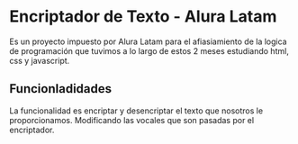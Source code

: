 
# Encriptador de Texto - Alura Latam

Es un proyecto impuesto por Alura Latam para el afiasiamiento de la logica de programación que tuvimos a lo largo de estos 2 meses estudiando html, css y javascript. 



## Funcionladidades

La funcionalidad es encriptar y desencriptar el texto que nosotros le proporcionamos. Modificando las vocales que son pasadas por el encriptador. 

